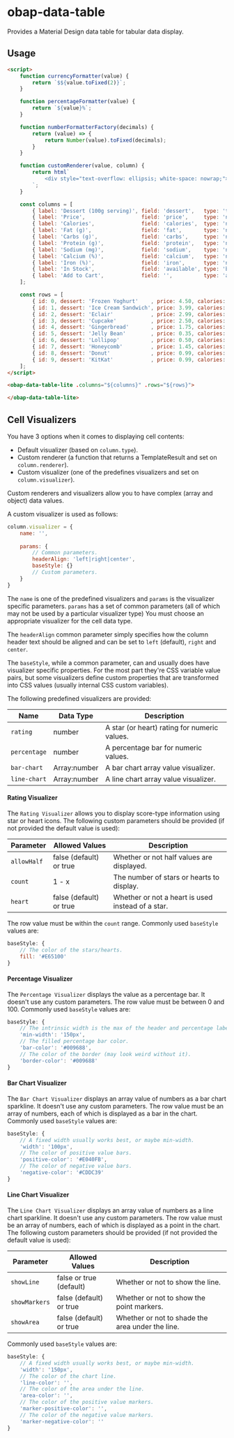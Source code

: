 # obap-data-table

Provides a Material Design data table for tabular data display.

## Usage

```html
<script>
    function currencyFormatter(value) {
        return `$${value.toFixed(2)}`;
    }

    function percentageFormatter(value) {
        return `${value}%`;
    }

    function numberFormatterFactory(decimals) {
        return (value) => {
            return Number(value).toFixed(decimals);
        }
    }

    function customRenderer(value, column) {
        return html`
            <div style="text-overflow: ellipsis; white-space: nowrap;">${value}</div>
        `;
    } 

    const columns = [
        { label: 'Dessert (100g serving)', field: 'dessert',   type: 'text',    actionLabel: '',    trueIcon: '', falseIcon: '', sortable: true, fix: 'left' },
        { label: 'Price',                  field: 'price',     type: 'number',  formatter: currencyFormatter, actionLabel: '',    trueIcon: '', falseIcon: '', sortable: true},
        { label: 'Calories',               field: 'calories',  type: 'number',  renderer: customRenderer, actionLabel: '',    trueIcon: '', falseIcon: '', sortable: true  },
        { label: 'Fat (g)',                field: 'fat',       type: 'number',  actionLabel: '',    trueIcon: '', falseIcon: '', sortable: true  },
        { label: 'Carbs (g)',              field: 'carbs',     type: 'number',  formatter: numberFormatterFactory(2),  actionLabel: '',    trueIcon: '', falseIcon: '', sortable: true  },
        { label: 'Protein (g)',            field: 'protein',   type: 'number',  formatter: numberFormatterFactory(4),  actionLabel: '',    trueIcon: '', falseIcon: '', sortable: true  },
        { label: 'Sodium (mg)',            field: 'sodium',    type: 'number',  actionLabel: '',    trueIcon: '', falseIcon: '', sortable: true  },
        { label: 'Calcium (%)',            field: 'calcium',   type: 'number',  formatter: percentageFormatter ,  actionLabel: '',    trueIcon: '', falseIcon: '', sortable: true  },
        { label: 'Iron (%)',               field: 'iron',      type: 'number',  formatter: percentageFormatter,   actionLabel: '',    trueIcon: '', falseIcon: '', sortable: true  },
        { label: 'In Stock',               field: 'available', type: 'boolean', actionLabel: '',    trueIcon: '', falseIcon: '', sortable: true, fix: 'right' },
        { label: 'Add to Cart',            field: '',          type: 'action',   actionLabel: 'Add', trueIcon: '', falseIcon: '', sortable: false }
    ];

    const rows = [
        { id: 0, dessert: 'Frozen Yoghurt'    , price: 4.50, calories: 159, fat: 6.0,  carbs: 24, protein: 4.0, sodium: 87,  calcium: 14, iron: 1,  available: true  },
        { id: 1, dessert: 'Ice Cream Sandwich', price: 3.99, calories: 237, fat: 9.0,  carbs: 37, protein: 4.3, sodium: 129, calcium: 8,  iron: 1,  available: true  },
        { id: 2, dessert: 'Eclair'            , price: 2.99, calories: 262, fat: 16.0, carbs: 24, protein: 6.0, sodium: 337, calcium: 6,  iron: 7,  available: false },
        { id: 3, dessert: 'Cupcake'           , price: 2.50, calories: 305, fat: 3.7,  carbs: 67, protein: 4.3, sodium: 413, calcium: 3,  iron: 8,  available: true  },
        { id: 4, dessert: 'Gingerbread'       , price: 1.75, calories: 356, fat: 16.0, carbs: 49, protein: 3.9, sodium: 327, calcium: 7,  iron: 16, available: true  },
        { id: 5, dessert: 'Jelly Bean'        , price: 0.35, calories: 375, fat: 0.0,  carbs: 94, protein: 0.0, sodium: 50,  calcium: 0,  iron: 0,  available: true  },
        { id: 6, dessert: 'Lollipop'          , price: 0.50, calories: 392, fat: 0.2,  carbs: 98, protein: 0.0, sodium: 38,  calcium: 0,  iron: 2,  available: false },
        { id: 7, dessert: 'Honeycomb'         , price: 1.45, calories: 408, fat: 3.2,  carbs: 87, protein: 6.5, sodium: 562, calcium: 0,  iron: 45, available: false },
        { id: 8, dessert: 'Donut'             , price: 0.99, calories: 452, fat: 25.0, carbs: 51, protein: 4.9, sodium: 326, calcium: 2,  iron: 22, available: true  },
        { id: 9, dessert: 'KitKat'            , price: 0.99, calories: 518, fat: 26.0, carbs: 65, protein: 7.0, sodium: 54,  calcium: 12, iron: 6,  available: true  }
    ];  
</script>

<obap-data-table-lite .columns="${columns}" .rows="${rows}">

</obap-data-table-lite>
```

## Cell Visualizers

You have 3 options when it comes to displaying cell contents:

* Default visualizer (based on `column.type`).
* Custom renderer (a function that returns a TemplateResult and set on `column.renderer`).
* Custom visualizer (one of the predefines visualizers and set on `column.visualizer`).

Custom renderers and visualizers allow you to have complex (array and object) data values.

A custom visualizer is used as follows:

```javascript
column.visualizer = {
    name: '',
    
    params: {
        // Common parameters.
        headerAlign: 'left|right|center',
        baseStyle: {}
        // Custom parameters.
    }
}
```

The `name` is one of the predefined visualizers and `params` is the visualizer specific parameters. `params` has a set of common parameters (all of which may not be used by a particular visualizer type) You must choose an appropriate visualizer for the cell data type. 

The `headerAlign` common parameter simply specifies how the column header text should be aligned and can be set to `left` (default), `right` and `center`.

The `baseStyle`, while a common parameter, can and usually does have visualizer specific properties. For the most part they're CSS variable value pairs, but some visualizers define custom properties that are transformed into CSS values (usually internal CSS custom variables).

The following predefined visualizers are provided:

|Name        |Data Type   |Description                                 |
|------------|------------|--------------------------------------------|
|`rating`    |number      |A star (or heart) rating for numeric values.|
|`percentage`|number      |A percentage bar for numeric values.        |
|`bar-chart` |Array:number|A bar chart array value visualizer.         |
|`line-chart`|Array:number|A line chart array value visualizer.        |

#### Rating Visualizer

The `Rating Visualizer` allows you to display score-type information using star or heart icons. The following custom parameters should be provided (if not provided the default value is used):

|Parameter  |Allowed Values         |Description                                      |
|-----------|-----------------------|-------------------------------------------------|
|`allowHalf`|false (default) or true|Whether or not half values are displayed.        |
|`count`    |1 - x                  |The number of stars or hearts to display.        |
|`heart`    |false (default) or true|Whether or not a heart is used instead of a star.|

The row value must be within the `count` range. Commonly used `baseStyle` values are:

```javascript
baseStyle: { 
    // The color of the stars/hearts.
    fill: '#E65100' 
}
```

#### Percentage Visualizer

The `Percentage Visualizer` displays the value as a percentage bar. It doesn't use any custom parameters. The row value must be between 0 and 100. Commonly used `baseStyle` values are:

```javascript
baseStyle: { 
    // The intrinsic width is the max of the header and percentage label, which may be too small.
    'min-width': '150px',
    // The filled percentage bar color.
    'bar-color': '#009688', 
    // The color of the border (may look weird without it).
    'border-color': '#009688' 
}
```

#### Bar Chart Visualizer

The `Bar Chart Visualizer` displays an array value of numbers as a bar chart sparkline. It doesn't use any custom parameters. The row value must be an array of numbers, each of which is displayed as a bar in the chart. Commonly used `baseStyle` values are:

```javascript
baseStyle: { 
    // A fixed width usually works best, or maybe min-width.
    'width': '100px', 
    // The color of positive value bars.
    'positive-color': '#E040FB', 
    // The color of negative value bars.
    'negative-color': '#CDDC39' 
}
```

#### Line Chart Visualizer

The `Line Chart Visualizer` displays an array value of numbers as a line chart sparkline. It doesn't use any custom parameters. The row value must be an array of numbers, each of which is displayed as a point in the chart. The following custom parameters should be provided (if not provided the default value is used):

|Parameter    |Allowed Values         |Description                                     |
|-------------|-----------------------|------------------------------------------------|
|`showLine`   |false or true (default)|Whether or not to show the line.                |
|`showMarkers`|false (default) or true|Whether or not to show the point markers.       |
|`showArea`   |false (default) or true|Whether or not to shade the area under the line.|

Commonly used `baseStyle` values are:

```javascript
baseStyle: { 
    // A fixed width usually works best, or maybe min-width.
    'width': '150px',
    // The color of the chart line.
    'line-color': '',
    // The color of the area under the line.
    'area-color': '',
    // The color of the positive value markers.
    'marker-positive-color': '',
    // The color of the negative value markers.
    'marker-negative-color': ''
}
```